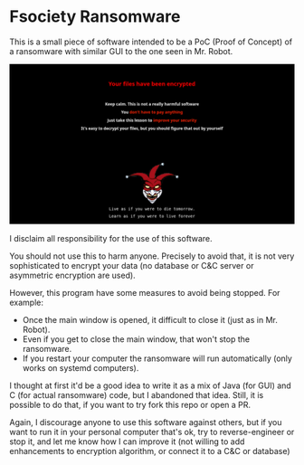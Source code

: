  
# Fsociety Ransomware

This is a small piece of software intended to be a PoC (Proof of Concept) of a ransomware with similar GUI to the one seen in Mr. Robot.

![Screenshot](screenshot.png)

I disclaim all responsibility for the use of this software.

You should not use this to harm anyone. Precisely to avoid that, it is not very sophisticated to encrypt your data (no database or C&C server or asymmetric encryption are used).

However, this program have some measures to avoid being stopped. For example:

- Once the main window is opened, it difficult to close it (just as in Mr. Robot).
- Even if you get to close the main window, that won't stop the ransomware.
- If you restart your computer the ransomware will run automatically (only works on systemd computers).

I thought at first it'd be a good idea to write it as a mix of Java (for GUI) and C (for actual ransomware) code, but I abandoned that idea. Still, it is possible to do that, if you want to try fork this repo or open a PR.

Again, I discourage anyone to use this software against others, but if you want to run it in your personal computer that's ok, try to reverse-engineer or stop it, and let me know how I can improve it (not willing to add enhancements to encryption algorithm, or connect it to a C&C or database)